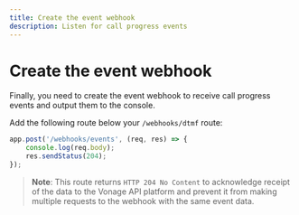```yaml
---
title: Create the event webhook
description: Listen for call progress events
---
```


# Create the event webhook

Finally, you need to create the event webhook to receive call progress events and output them to the console.

Add the following route below your `/webhooks/dtmf` route:

```javascript
app.post('/webhooks/events', (req, res) => {
	console.log(req.body);
	res.sendStatus(204);
});
```

> **Note**: This route returns `HTTP 204 No Content` to acknowledge receipt of the data to the Vonage API platform and prevent it from making multiple requests to the webhook with the same event data.
